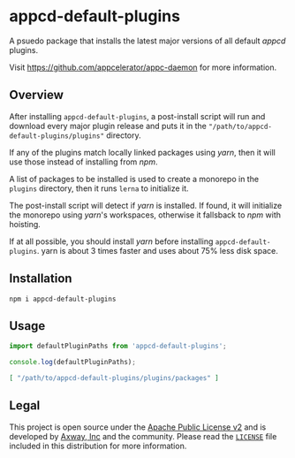 # appcd-default-plugins

A psuedo package that installs the latest major versions of all default _appcd_ plugins.

Visit https://github.com/appcelerator/appc-daemon for more information.

## Overview

After installing `appcd-default-plugins`, a post-install script will run and download every major
plugin release and puts it in the `"/path/to/appcd-default-plugins/plugins"` directory.

If any of the plugins match locally linked packages using _yarn_, then it will use those instead of
installing from _npm_.

A list of packages to be installed is used to create a monorepo in the `plugins` directory, then
it runs `lerna` to initialize it.

The post-install script will detect if _yarn_ is installed. If found, it will initialize the
monorepo using _yarn_'s workspaces, otherwise it fallsback to _npm_ with hoisting.

If at all possible, you should install _yarn_ before installing `appcd-default-plugins`. yarn is
about 3 times faster and uses about 75% less disk space.

## Installation

	npm i appcd-default-plugins

## Usage

```js
import defaultPluginPaths from 'appcd-default-plugins';

console.log(defaultPluginPaths);
```

```json
[ "/path/to/appcd-default-plugins/plugins/packages" ]
```

## Legal

This project is open source under the [Apache Public License v2][1] and is developed by
[Axway, Inc](http://www.axway.com/) and the community. Please read the [`LICENSE`][1] file included
in this distribution for more information.

[1]: https://github.com/appcelerator/appc-daemon/blob/master/packages/appcd-default-plugins/LICENSE
